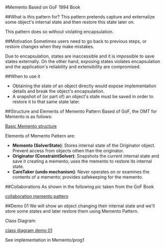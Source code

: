 #Memento
Based on GoF 1994 Book

##What is this pattern for?
This pattern pretends capture and externalize some object's internal state and then restore this state later on.

This pattern does so without violating encapsulation.

##Motivation
Sometimes users need to go back to previous steps, or restore changes when they make mistakes.

Due to encapsulation, states are inaccessible and it is impossible to save states externally. On the other hand, exposing states violates encapsulation and the application's reliability and extensibility are compromised.

##When to use it
* Obtaining the state of an object directly would expose implementation details and break the object's encapsulation.
* A snapshot of (or part of) an object's state must be saved in order to restore it to that same state later.

##Structure and Elements of Memento Pattern
Based of GoF, the OMT for Memento is as follows:

[Basic Memento structure](https://drive.google.com/open?id=1CKT8pAod-xgHBJv72AWZCtkrsNJPrawp)

Elements of Memento Pattern are:
* __Memento (SolverState)__: Stores internal state of the Originator object. Prevent access from objects othen than the originator.
* __Originator (ConstraintSolver)__: Snapshots the current internal state and save it creating a memento; uses the memento to restore its internal state.
* __CareTaker (undo mechanism)__: Never operates on or examines the contents of a memento; provides safekeeping for the memento.

##Collaborations
As shown in the following pic taken from the GoF Book

[collaboration memento pattern](https://drive.google.com/open?id=1_IS63QhQsmshpjcDJWWouvuXUu4L9IZ8)

##Demo 01
We will show an object changing their internal state and we'll store some states and later restore them using Memento Pattern.

Class Diagram:

[class diagram demo 01](https://drive.google.com/open?id=1FBIIjYcTLYFrYk9mgcvNX-9v0rHACfbn)

See implementation in Memento/prog1
